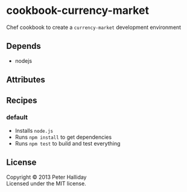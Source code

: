 cookbook-currency-market
========================

Chef cookbook to create a `currency-market` development environment

## Depends

- nodejs

## Attributes

## Recipes

### default

- Installs `node.js`
- Runs `npm install` to get dependencies
- Runs `npm test` to build and test everything

## License
Copyright &copy; 2013 Peter Halliday  
Licensed under the MIT license.
